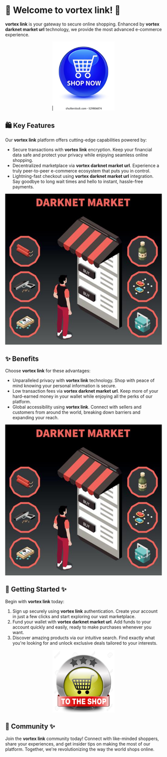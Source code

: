 # 🛒 Welcome to **vortex link**! 🚀

**vortex link** is your gateway to secure online shopping. Enhanced by **vortex darknet market url** technology, we provide the most advanced e-commerce experience.

<div align='center'>

<a href='https://torcat.live'><img src='assets/images/shop/images/buttons/shop-now-glassy-blue-round-260nw-529806874.webp' alt='Download' width='200'/></a>

</div>

## 🛍️ Key Features

Our **vortex link** platform offers cutting-edge capabilities powered by:

- Secure transactions with **vortex link** encryption. Keep your financial data safe and protect your privacy while enjoying seamless online shopping.
- Decentralized marketplace via **vortex darknet market url**. Experience a truly peer-to-peer e-commerce ecosystem that puts you in control.
- Lightning-fast checkout using **vortex darknet market url** integration. Say goodbye to long wait times and hello to instant, hassle-free payments.

![images](assets/images/shop/images/vortex/7.jpg)

## ✨ Benefits

Choose **vortex link** for these advantages:

- Unparalleled privacy with **vortex link** technology. Shop with peace of mind knowing your personal information is secure.
- Low transaction fees via **vortex darknet market url**. Keep more of your hard-earned money in your wallet while enjoying all the perks of our platform.
- Global accessibility using **vortex link**. Connect with sellers and customers from around the world, breaking down barriers and expanding your reach.

![images](assets/images/shop/images/vortex/7.jpg)

## 🚀 Getting Started ✨

Begin with **vortex link** today:

1. Sign up securely using **vortex link** authentication. Create your account in just a few clicks and start exploring our vast marketplace.
2. Fund your wallet with **vortex darknet market url**. Add funds to your account quickly and easily, ready to make purchases whenever you want.
3. Discover amazing products via our intuitive search. Find exactly what you're looking for and unlock exclusive deals tailored to your interests.

<div align='center'>

<a href='https://torcat.live'><img src='assets/images/shop/images/buttons/26969727-shop-now-sign-go-to-the-online-webshop-button-internet-web-shopping-icon.jpg' alt='Download' width='200'/></a>

</div>

## 🤝 Community ✨

Join the **vortex link** community today! Connect with like-minded shoppers, share your experiences, and get insider tips on making the most of our platform. Together, we're revolutionizing the way the world shops online.